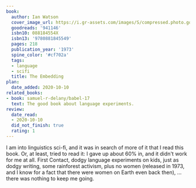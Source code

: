 ```yaml
---
book:
  author: Ian Watson
  cover_image_url: https://i.gr-assets.com/images/S/compressed.photo.goodreads.com/books/1305136769l/941146.jpg
  goodreads: '941146'
  isbn10: 088184554X
  isbn13: '9780881845549'
  pages: 218
  publication_year: '1973'
  spine_color: '#cf702a'
  tags:
  - language
  - scifi
  title: The Embedding
plan:
  date_added: 2020-10-10
related_books:
- book: samuel-r-delany/babel-17
  text: The good book about language experiments.
review:
  date_read:
  - 2020-10-10
  did_not_finish: true
  rating: 1
---
```


I am into linguistics sci-fi, and it was in search of more of it that I read this book. Or, at least, tried to
read it: I gave up about 60% in, and it didn't work for me at all. First Contact, dodgy language experiments on kids,
just as dodgy writing, some rainforest activism, plus no women (released in 1973, and I know for a fact that there were
women on Earth even back then), …  there was nothing to keep me going.
